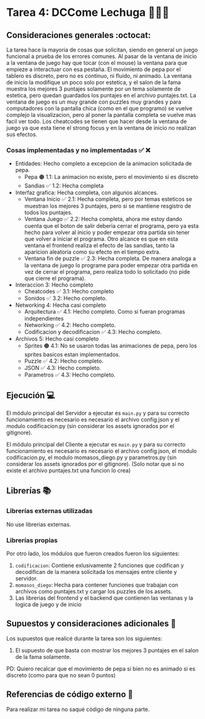 # Tarea 4: DCCome Lechuga 🐢🍉🥬

## Consideraciones generales :octocat:

La tarea hace la mayoria de cosas que solicitan, siendo en general un juego funcional a prueba de los errores comunes.
Al pasar de la ventana de inicio a la ventana de juego hay que tocar (con el mouse) la ventana para que empieze a interactuar con esa pestaña.
El movimiento de pepa por el tablero es discreto, pero no es continuo, ni fluido, ni animado.
La ventana de inicio la modifique un poco solo por estetica, y el salon de la fama muestra los mejores 3 puntajes solamente por un tema solamente de estetica, pero quedan guardados los puntajes en el archivo puntajes.txt.
La ventana de juego es un muy grande con puzzles muy grandes y para computadores con la pantalla chica (como en el que programo) se vuelve complejo la visualizacion, pero al poner la pantalla completa se vuelve mas facil ver todo.
Los cheatcodes se tienen que hacer desde la ventana de juego ya que esta tiene el strong focus y en la ventana de inicio no realizan sus efectos.

### Cosas implementadas y no implementadas :white_check_mark: :x:

* Entidades: Hecho completo a excepcion de la animacion solicitada de pepa.
    * Pepa 🟠 1.1: La animacion no existe, pero el movimiento si es discreto
    * Sandias ✅ 1.2: Hecha completa
* Interfaz grafica: Hecha completa, con algunos alcances.
    * Ventana Inicio ✅ 2.1: Hecha completa, pero por temas esteticos se muestran los mejores 3 puntajes, pero si se mantiene resgistro de todos los puntajes.
    * Ventana Juego ✅ 2.2: Hecha completa, ahora me estoy dando cuenta que el boton de salir deberia cerrar el programa, pero ya esta hecho para volver al inicio y poder empezar otra partida sin tener que volver a iniciar el programa. Otro alcance es que en esta ventana el frontend realiza el efecto de las sandias, tanto la aparicion aleatoria como su efecto en el tiempo extra.
    * Ventana fin de puzzle ✅ 2.3: Hecha completa. De manera analoga a la ventana de juego lo programe para poder empezar otra partida en vez de cerrar el programa, pero realiza todo lo solicitado (no pide que cierre el programa).
* Interaccion 3: Hecho completo
    * Cheatcodes ✅ 3.1: Hecho completo
    * Sonidos ✅ 3.2: Hecho completo.
* Networking 4: Hecha casi completo
    * Arquitectura ✅ 4.1: Hecho completo. Como si fueran programas independientes
    * Networking ✅ 4.2: Hecho completo.
    * Codificacion y decodificacion ✅ 4.3: Hecho completo.
* Archivos 5: Hecho casi completo
    * Sprites 🟠 4.1: No se usaron todas las animaciones de pepa, pero los sprites basicos estan implementados.
    * Puzzle ✅ 4.2: Hecho completo.
    * JSON ✅ 4.3: Hecho completo.
    * Parametros ✅ 4.3: Hecho completo.

## Ejecución :computer:
El módulo principal del Servidor a ejecutar es  ```main.py``` y para su correcto funcionamiento es necesario es necesario el archivo config.json y el modulo codificacion.py (sin considerar los assets ignorados por el gitignore).

El módulo principal del Cliente a ejecutar es  ```main.py``` y para su correcto funcionamiento es necesario es necesario el archivo config.json, el modulo codificacion.py, el modulo momasos_diego.py y parametros.py (sin considerar los assets ignorados por el gitignore). (Solo notar que si no existe el archivo puntajes.txt una funcion lo crea)

## Librerías :books:
### Librerías externas utilizadas
No use librerias externas.

### Librerías propias
Por otro lado, los módulos que fueron creados fueron los siguientes:

1. ```codificacion```: Contiene exlusivamente 2 funciones que codifican y decodifican de la manera solicitada los mensajes entre cliente y servidor.
2. ```momasos_diego```: Hecha para contener funciones que trabajan con archivos como puntajes.txt y cargar los puzzles de los assets.
3. Las librerias del frontend y el backend que contienen las ventanas y la logica de juego y de inicio

## Supuestos y consideraciones adicionales :thinking:
Los supuestos que realicé durante la tarea son los siguientes:

1. El supuesto de que basta con mostrar los mejores 3 puntajes en el salon de la fama solamente.

PD: Quiero recalcar que el movimiento de pepa si bien no es animado si es discreto (como para que no sean 0 puntos)

## Referencias de código externo :book:

Para realizar mi tarea no saqué código de ninguna parte.